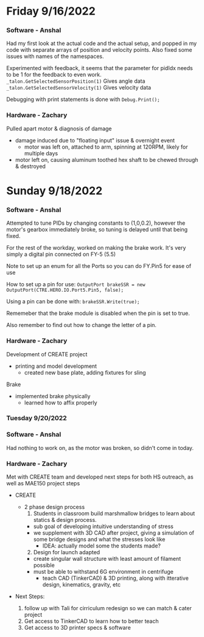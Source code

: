 # Friday 9/16/2022

### Software - Anshal

Had my first look at the actual code and the actual setup, and popped in my code with separate arrays of position and velocity points. Also fixed some issues with names of the namespaces.

Experimented with feedback, it seems that the parameter for pidIdx needs to be 1 for the feedback to even work.
`_talon.GetSelectedSensorPosition(1)` Gives angle data
`_talon.GetSelectedSensorVelocity(1)` Gives velocity data

Debugging with print statements is done with
`Debug.Print();`

### Hardware - Zachary

Pulled apart motor & diagnosis of damage
- damage induced due to "floating input" issue & overnight event
  - motor was left on, attached to arm, spinning at 120RPM, likely for multiple days
- motor left on, causing aluminum toothed hex shaft to be chewed through & destroyed

# Sunday 9/18/2022

### Software - Anshal

Attempted to tune PIDs by changing constants to (1,0,0.2), however the motor's gearbox immediately broke, so tuning is delayed until that being fixed. 

For the rest of the workday, worked on making the brake work. It's very simply a digital pin connected on FY-5 (5.5)

Note to set up an enum for all the Ports so you can do FY.Pin5 for ease of use

How to set up a pin for use:
`OutputPort brakeSSR = new OutputPort(CTRE.HERO.IO.Port5.Pin5, false);`

Using a pin can be done with:
`brakeSSR.Write(true);`

Rememeber that the brake module is disabled when the pin is set to true.

Also remember to find out how to change the letter of a pin.

### Hardware - Zachary

Development of CREATE project
- printing and model development
  - created new base plate, adding fixtures for sling

Brake
- implemented brake physically
  - learned how to affix properly

### Tuesday 9/20/2022

### Software - Anshal

Had nothing to work on, as the motor was broken, so didn't come in today.

### Hardware - Zachary

Met with CREATE team and developed next steps for both HS outreach, as well as MAE150 project steps
- CREATE 
  - 2 phase design process
    1. Students in classroom build marshmallow bridges to learn about statics & design process.
    - sub goal of developing intuitive understanding of stress
    - we supplement with 3D CAD after project, giving a simulation of some bridge designs and what the stresses look like
      - IDEA: actually model some the students made?
    2. Design for launch adapted
    - create singular wall structure with least amount of filament possible
    - must be able to withstand 6G environment in centrifuge
      - teach CAD (TinkerCAD) & 3D printing, along with itterative design, kinematics, gravity, etc

- Next Steps: 
  1. follow up with Tali for cirriculum redesign so we can match & cater project
  2. Get access to TinkerCAD to learn how to better teach
  3. Get access to 3D printer specs & software


